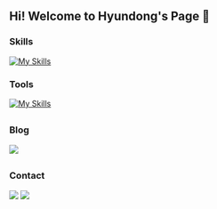 ## Hi! Welcome to Hyundong's Page 👋

### Skills
[![My Skills](https://skillicons.dev/icons?i=c,py,html,java,linux,spring,mysql)](https://skillicons.dev)

### Tools
[![My Skills](https://skillicons.dev/icons?i=vscode,idea,vim,neovim)](https://skillicons.dev)

<h2></h2>

### Blog
<a href="https://hyundong-l.github.io/"><img src="https://img.shields.io/badge/Github Blog-181717?style=for-the-badge&logo=github&logoColor=white&link==https://hyundong-l.github.io/"></a>

<h2></h2>

### Contact
<a href="mailto:lhd04ss@naver.com"><img src="https://img.shields.io/badge/naver-03C75A?style=for-the-badge&logo=naver&logoColor=white&link==mailto:lhd04ssl@naver.com"></a>
<a href="mailto:hyundongl@icloud.com"><img src="https://img.shields.io/badge/icloud-3693F3?style=for-the-badge&logo=icloud&logoColor=white&link==mailto:hyundongl@icloud.com"></a>
